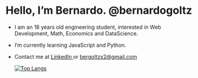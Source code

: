 # Hello, I’m Bernardo. @bernardogoltz
- I am an 18 years old engineering student, interested in Web Development, Math, Economics and DataScience.
- I’m currently learning JavaScript and Python. 
- Contact me at <a href="https://www.linkedin.com/in/bernardo-ivo-goltz-b7b122141/"> LinkedIn </a> or bergoltzx2@gmail.com


  [![Top Langs](https://github-readme-stats.vercel.app/api/top-langs/?username=bernardogoltz)](https://github.com/anuraghazra/github-readme-stats)





